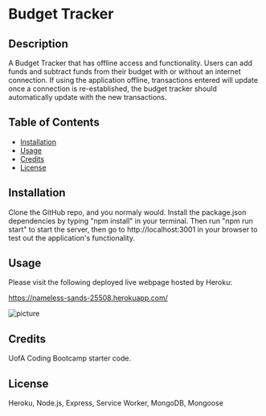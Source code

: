 # Budget Tracker

## Description
A Budget Tracker that has offline access and functionality. Users can add funds and subtract funds from their budget with or without an internet connection. If using the application offline, transactions entered will update once a connection is re-established, the budget tracker should automatically update with the new transactions.

## Table of Contents 
* [Installation](#installation)
* [Usage](#usage)
* [Credits](#credits)
* [License](#license)

## Installation 
Clone the GitHub repo, and you normaly would. Install the package.json dependencies by typing "npm install" in your terminal. Then run "npm run start" to start the server, then go to http://localhost:3001 in your browser to test out the application's functionality. 



## Usage 
Please visit the following deployed live webpage hosted by Heroku:

https://nameless-sands-25508.herokuapp.com/


![picture]()
    
## Credits 
UofA Coding Bootcamp starter code.

## License 
Heroku, Node.js, Express, Service Worker, MongoDB, Mongoose
